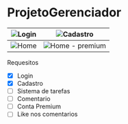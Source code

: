 # ProjetoGerenciador

![Login](https://github.com/Paivaas/ProjetoGerenciador/assets/123731976/10fcb790-990d-477f-ac98-c52d2fef52b8) | ![Cadastro](https://github.com/Paivaas/ProjetoGerenciador/assets/123731976/818b4be6-24d4-459e-94f2-7836912bea0c)
------|-------
![Home](https://github.com/Paivaas/ProjetoGerenciador/assets/123731976/f5f4a04d-dc77-4be3-8fa9-c2957006a0b0) | ![Home - premium](https://github.com/Paivaas/ProjetoGerenciador/assets/123731976/6e18756e-ea73-42e7-abe8-bfac5cffcb36)


Requesitos
- [x] Login
- [x] Cadastro
- [ ] Sistema de tarefas
- [ ] Comentario
- [ ] Conta Premium
- [ ] Like nos comentarios
